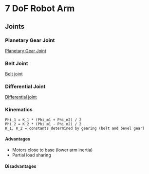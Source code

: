 # 7 DoF Robot Arm

## Joints

### Planetary Gear Joint
[Planetary Gear Joint](https://yannickkoster.github.io/gravity-compensation-robotarm/planetary_gear_module)

### Belt Joint
[Belt joint](https://yannickkoster.github.io/gravity-compensation-robotarm/belt_module.html)

### Differential Joint
[Differential joint](https://yannickkoster.github.io/gravity-compensation-robotarm/differential_module.html)

### Kinematics
```
Phi_1 = K_1 * (Phi_m1 + Phi_m2) / 2
Phi_2 = K_2 * (Phi_m1 - Phi_m2) / 2
K_1, K_2 = constants determined by gearing (belt and bevel gear)
```

#### Advantages
- Motors close to base (lower arm inertia)
- Partial load sharing

#### Disadvantages
